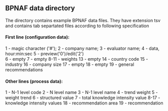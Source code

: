 ## BPNAF data directory
The directory contains example BPNAF data files. They have extension tsv and contains tab separtated files according to following specification

#### First line (configuration data):
1 - magic character ('#'); 
2 - company name; 
3 - evaluator name; 
4 - data, hour:min:sec
5 - preview('0')/edit('2')  
6 - empty
7 - empty
8-11 - weights
13 - empty
14 - country code
15 - industry 
16 - company size
17 - empty
18 - empty
19 - general recommendations

#### Other lines (process data):
1 - N-1 level code
2 - N level name
3 - N-1 level name
4 - trend weight
5 - weight trend
6 - structured value
7 - total knowledge intensity value
8-17 - knowledge intensity values
18 - recommendation area
19 - recommendation
